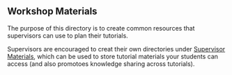 ## Workshop Materials

The purpose of this directory is to create common resources that supervisors can use to plan their tutorials.

Supervisors are encouraged to creat their own directories under [Supervisor Materials](../../2021/workshops/supervisor_materials), which can 
be used to store tutorial materials your students can access (and also promotoes knowledge sharing across tutorials).
